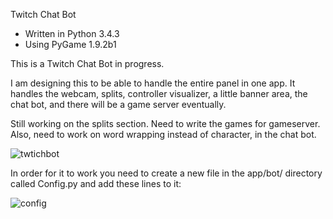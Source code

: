 Twitch Chat Bot

- Written in Python 3.4.3
- Using PyGame 1.9.2b1

This is a Twitch Chat Bot in progress.

I am designing this to be able to handle the entire panel in one app. It handles the webcam, splits, controller visualizer, a little banner area, the chat bot, and there will be a game server eventually.

Still working on the splits section. Need to write the games for gameserver. Also, need to work on word wrapping instead of character, in the chat bot.

![twtichbot](https://cloud.githubusercontent.com/assets/7481680/22803861/aa1e58d2-eee4-11e6-9595-4cfd598fc58f.png)

In order for it to work you need to create a new file in the app/bot/ directory called Config.py and add these lines to it:

![config](https://cloud.githubusercontent.com/assets/7481680/22081202/a36da14c-dd90-11e6-83ec-8b03fb042cfd.png)

